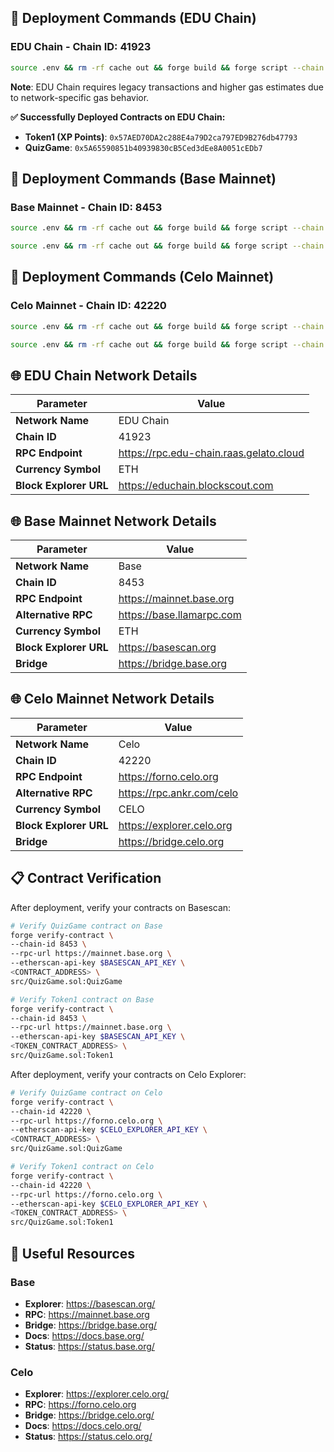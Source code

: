 ## 🚀 Deployment Commands (EDU Chain)

### EDU Chain - Chain ID: 41923

```bash
source .env && rm -rf cache out && forge build && forge script --chain 41923 script/QuizGame.s.sol:QuizGameScript --rpc-url https://rpc.edu-chain.raas.gelato.cloud --broadcast -vvvv --private-key ${PRIVATE_KEY} --gas-estimate-multiplier 200 --legacy
```

**Note**: EDU Chain requires legacy transactions and higher gas estimates due to network-specific gas behavior.

**✅ Successfully Deployed Contracts on EDU Chain:**
- **Token1 (XP Points)**: `0x57AED70DA2c288E4a79D2ca797ED9B276db47793`
- **QuizGame**: `0x5A65590851b40939830cB5Ced3dEe8A0051cEDb7`

## 🚀 Deployment Commands (Base Mainnet)

### Base Mainnet - Chain ID: 8453

```bash
source .env && rm -rf cache out && forge build && forge script --chain 8453 script/QuizGame.s.sol:QuizGameScript --rpc-url https://mainnet.base.org --broadcast -vvvv --private-key ${PRIVATE_KEY}
```

```bash
source .env && rm -rf cache out && forge build && forge script --chain 8453 script/QuizGame.s.sol:QuizGameScript --rpc-url https://mainnet.base.org --broadcast -vvvv --private-key ${PRIVATE_KEY} --slow --batch-size 1
```

## 🚀 Deployment Commands (Celo Mainnet)

### Celo Mainnet - Chain ID: 42220

```bash
source .env && rm -rf cache out && forge build && forge script --chain 42220 script/QuizGame.s.sol:QuizGameScript --rpc-url https://forno.celo.org --broadcast -vvvv --private-key ${PRIVATE_KEY}
```

```bash
source .env && rm -rf cache out && forge build && forge script --chain 42220 script/QuizGame.s.sol:QuizGameScript --rpc-url https://forno.celo.org --broadcast -vvvv --private-key ${PRIVATE_KEY} --slow --batch-size 1
```

## 🌐 EDU Chain Network Details

| Parameter | Value |
|-----------|-------|
| **Network Name** | EDU Chain |
| **Chain ID** | 41923 |
| **RPC Endpoint** | https://rpc.edu-chain.raas.gelato.cloud |
| **Currency Symbol** | ETH |
| **Block Explorer URL** | https://educhain.blockscout.com |

## 🌐 Base Mainnet Network Details

| Parameter | Value |
|-----------|-------|
| **Network Name** | Base |
| **Chain ID** | 8453 |
| **RPC Endpoint** | https://mainnet.base.org |
| **Alternative RPC** | https://base.llamarpc.com |
| **Currency Symbol** | ETH |
| **Block Explorer URL** | https://basescan.org |
| **Bridge** | https://bridge.base.org |

## 🌐 Celo Mainnet Network Details

| Parameter | Value |
|-----------|-------|
| **Network Name** | Celo |
| **Chain ID** | 42220 |
| **RPC Endpoint** | https://forno.celo.org |
| **Alternative RPC** | https://rpc.ankr.com/celo |
| **Currency Symbol** | CELO |
| **Block Explorer URL** | https://explorer.celo.org |
| **Bridge** | https://bridge.celo.org |

## 📋 Contract Verification

After deployment, verify your contracts on Basescan:

```bash
# Verify QuizGame contract on Base
forge verify-contract \
--chain-id 8453 \
--rpc-url https://mainnet.base.org \
--etherscan-api-key $BASESCAN_API_KEY \
<CONTRACT_ADDRESS> \
src/QuizGame.sol:QuizGame

# Verify Token1 contract on Base
forge verify-contract \
--chain-id 8453 \
--rpc-url https://mainnet.base.org \
--etherscan-api-key $BASESCAN_API_KEY \
<TOKEN_CONTRACT_ADDRESS> \
src/QuizGame.sol:Token1
```

After deployment, verify your contracts on Celo Explorer:

```bash
# Verify QuizGame contract on Celo
forge verify-contract \
--chain-id 42220 \
--rpc-url https://forno.celo.org \
--etherscan-api-key $CELO_EXPLORER_API_KEY \
<CONTRACT_ADDRESS> \
src/QuizGame.sol:QuizGame

# Verify Token1 contract on Celo
forge verify-contract \
--chain-id 42220 \
--rpc-url https://forno.celo.org \
--etherscan-api-key $CELO_EXPLORER_API_KEY \
<TOKEN_CONTRACT_ADDRESS> \
src/QuizGame.sol:Token1
```

## 🔗 Useful Resources

### Base
- **Explorer**: https://basescan.org/
- **RPC**: https://mainnet.base.org
- **Bridge**: https://bridge.base.org/
- **Docs**: https://docs.base.org/
- **Status**: https://status.base.org/

### Celo
- **Explorer**: https://explorer.celo.org/
- **RPC**: https://forno.celo.org
- **Bridge**: https://bridge.celo.org/
- **Docs**: https://docs.celo.org/
- **Status**: https://status.celo.org/
